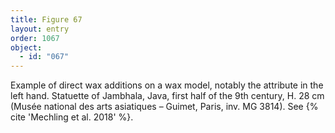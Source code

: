 ```yaml
---
title: Figure 67
layout: entry
order: 1067
object:
  - id: "067"
---
```


Example of direct wax additions on a wax model, notably the attribute in the left hand. Statuette of Jambhala, Java, first half of the 9th century, H. 28 cm (Musée national des arts asiatiques – Guimet, Paris, inv. MG 3814). See {% cite 'Mechling et al. 2018' %}.
